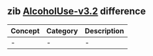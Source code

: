 ## zib [AlcoholUse-v3.2](https://zibs.nl/wiki/AlcoholUse-v3.2(2020EN)) difference

| Concept         | Category          | Description                             | 
|-----------------|-------------------|-----------------------------------------|
| -               | -           | - | 